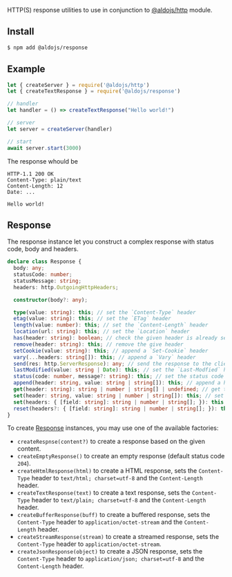 
HTTP(S) response utilities to use in conjunction to [@aldojs/http](https://www.npmjs.com/package/@aldojs/http) module.

## Install

```sh
$ npm add @aldojs/response
```

## Example

```js
let { createServer } = require('@aldojs/http')
let { createTextResponse } = require('@aldojs/response')

// handler
let handler = () => createTextResponse("Hello world!")

// server
let server = createServer(handler)

// start
await server.start(3000)
```

The response whould be

```http
HTTP-1.1 200 OK
Content-Type: plain/text
Content-Length: 12
Date: ...

Hello world!
```

## Response

The response instance let you construct a complex response with status code, body and headers.

```ts
declare class Response {
  body: any;
  statusCode: number;
  statusMessage: string;
  headers: http.OutgoingHttpHeaders;

  constructor(body?: any);

  type(value: string): this; // set the `Content-Type` header
  etag(value: string): this; // set the `ETag` header
  length(value: number): this; // set the `Content-Length` header
  location(url: string): this; // set the `Location` header
  has(header: string): boolean; // check the given header is already set
  remove(header: string): this; // remove the give header
  setCookie(value: string): this; // append a `Set-Cookie` header
  vary(...headers: string[]): this; // append a `Vary` header
  send(res: http.ServerResponse): any; // send the response to the client
  lastModified(value: string | Date): this; // set the `Last-Modfied` header
  status(code: number, message?: string): this; // set the status code and message
  append(header: string, value: string | string[]): this; // append a header value
  get(header: string): string | number | string[] | undefined; // get the header value
  set(header: string, value: string | number | string[]): this; // set the header value
  set(headers: { [field: string]: string | number | string[]; }): this; // set multiple headers
  reset(headers?: { [field: string]: string | number | string[]; }): this; // reset the headers
}
```

To create [Response](#response) instances, you may use one of the available factories:
- `createRespnse(content?)` to create a response based on the given content.
- `createEmptyResponse()` to create an empty response (default status code `204`).
- `createHtmlResponse(html)` to create a HTML response, sets the `Content-Type` header to `text/html; charset=utf-8` and the `Content-Length` header.
- `createTextResponse(text)` to create a text response, sets the `Content-Type` header to `text/plain; charset=utf-8` and the `Content-Length` header.
- `createBufferResponse(buff)` to create a buffered response, sets the `Content-Type` header to `application/octet-stream` and the `Content-Length` header.
- `createStreamResponse(stream)` to create a streamed response, sets the `Content-Type` header to `application/octet-stream`.
- `createJsonResponse(object)` to create a JSON response, sets the `Content-Type` header to `application/json; charset=utf-8` and the `Content-Length` header.

